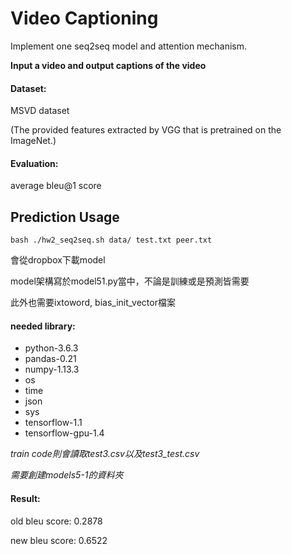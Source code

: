 # Video Captioning

Implement one seq2seq model and attention mechanism.

**Input a video and output captions of the video**

#### Dataset:

MSVD dataset

(The provided features extracted by VGG that is pretrained on the ImageNet.)

#### Evaluation:

average bleu@1 score 


## Prediction Usage
`bash ./hw2_seq2seq.sh data/ test.txt peer.txt`


會從dropbox下載model

model架構寫於model51.py當中，不論是訓練或是預測皆需要

此外也需要ixtoword, bias_init_vector檔案


#### needed library:
* python-3.6.3
* pandas-0.21
* numpy-1.13.3
* os
* time
* json
* sys
* tensorflow-1.1
* tensorflow-gpu-1.4


*train code則會讀取test3.csv以及test3_test.csv*

*需要創建models5-1的資料夾*

#### Result:

old bleu score: 0.2878

new bleu score: 0.6522
